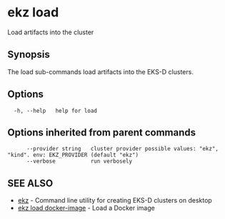 # ekz load

Load artifacts into the cluster

## Synopsis

The load sub-commands load artifacts into the EKS-D clusters.

## Options

```text
  -h, --help   help for load
```

## Options inherited from parent commands

```text
      --provider string   cluster provider possible values: "ekz", "kind". env: EKZ_PROVIDER (default "ekz")
      --verbose           run verbosely
```

## SEE ALSO

* [ekz](ekz.md)     - Command line utility for creating EKS-D clusters on desktop
* [ekz load docker-image](ekz_load_docker-image.md)     - Load a Docker image


